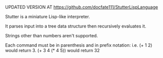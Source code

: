 UPDATED VERSION AT https://github.com/docfate111/StutterLispLanguage


Stutter is a miniature Lisp-like interpreter.

It parses input into a tree data structure then recursively evaluates it.


Strings other than numbers aren't supported.


Each command must be in parenthesis and in prefix notation:
i.e.
(+ 1 2)
would return 3.
(+ 3 4 (* 4 5))
would return 32




